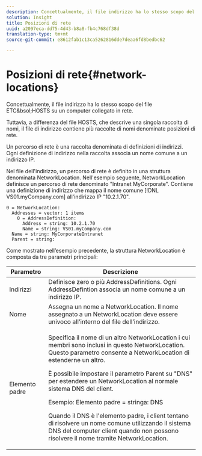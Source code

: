 ```yaml
---
description: Concettualmente, il file indirizzo ha lo stesso scopo del file ETC&bsol;HOSTS su un computer collegato in rete.
solution: Insight
title: Posizioni di rete
uuid: a2097eca-dd75-4d43-b8a8-fb4c768df38d
translation-type: tm+mt
source-git-commit: e8612fab1c13ca5262816dde7deaa6fd8bedbc62

---
```



# Posizioni di rete{#network-locations}

Concettualmente, il file indirizzo ha lo stesso scopo del file ETC&amp;bsol;HOSTS su un computer collegato in rete.

Tuttavia, a differenza del file HOSTS, che descrive una singola raccolta di nomi, il file di indirizzo contiene più raccolte di nomi denominate posizioni di rete.

Un percorso di rete è una raccolta denominata di definizioni di indirizzi. Ogni definizione di indirizzo nella raccolta associa un nome comune a un indirizzo IP.

Nel file dell&#39;indirizzo, un percorso di rete è definito in una struttura denominata NetworkLocation. Nell&#39;esempio seguente, NetworkLocation definisce un percorso di rete denominato &quot;Intranet MyCorporate&quot;. Contiene una definizione di indirizzo che mappa il nome comune [!DNL VS01.myCompany.com] all&#39;indirizzo IP &quot;10.2.1.70&quot;.

```
0 = NetworkLocation: 
  Addresses = vector: 1 items
    0 = AddressDefinition: 
      Address = string: 10.2.1.70
      Name = string: VS01.myCompany.com
  Name = string: MyCorporateIntranet
  Parent = string: 
```

Come mostrato nell’esempio precedente, la struttura NetworkLocation è composta da tre parametri principali:

<table id="table_9142A0EFA15E4C37975E7ACE234F6FDD"> 
 <thead> 
  <tr> 
   <th colname="col1" class="entry"> Parametro </th> 
   <th colname="col2" class="entry"> Descrizione </th> 
  </tr> 
 </thead>
 <tbody> 
  <tr> 
   <td colname="col1"> Indirizzi </td> 
   <td colname="col2"> Definisce zero o più AddressDefinitions. Ogni AddressDefintion associa un nome comune a un indirizzo IP. </td> 
  </tr> 
  <tr> 
   <td colname="col1"> Nome </td> 
   <td colname="col2"> Assegna un nome a NetworkLocation. Il nome assegnato a un NetworkLocation deve essere univoco all’interno del file dell’indirizzo. </td> 
  </tr> 
  <tr> 
   <td colname="col1"> Elemento padre </td> 
   <td colname="col2"> <p>Specifica il nome di un altro NetworkLocation i cui membri sono inclusi in questo NetworkLocation. Questo parametro consente a NetworkLocation di estenderne un altro. </p> <p>È possibile impostare il parametro Parent su "DNS" per estendere un NetworkLocation al normale sistema DNS del client. </p> <p>Esempio: Elemento padre = stringa: DNS </p> <p>Quando il DNS è l'elemento padre, i client tentano di risolvere un nome comune utilizzando il sistema DNS del computer client quando non possono risolvere il nome tramite NetworkLocation. </p> </td> 
  </tr> 
 </tbody> 
</table>
